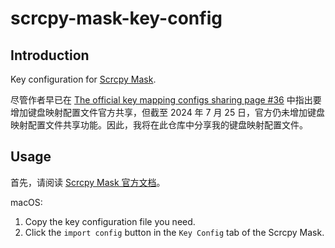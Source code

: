 # scrcpy-mask-key-config

## Introduction

Key configuration for [Scrcpy Mask](https://github.com/AkiChase/scrcpy-mask/).

尽管作者早已在 [The official key mapping configs sharing page #36](https://github.com/AkiChase/scrcpy-mask/issues/36) 中指出要增加键盘映射配置文件官方共享，但截至 2024 年 7 月 25 日，官方仍未增加键盘映射配置文件共享功能。因此，我将在此仓库中分享我的键盘映射配置文件。

## Usage

首先，请阅读 [Scrcpy Mask 官方文档](https://github.com/AkiChase/scrcpy-mask/blob/master/README-zh.md#基本使用)。

macOS:

1. Copy the key configuration file you need.
2. Click the `import config` button in the `Key Config` tab of the Scrcpy Mask.
